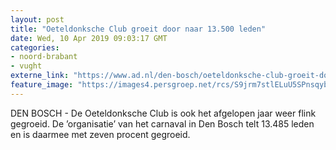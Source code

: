 ```yaml
---
layout: post
title: "Oeteldonksche Club groeit door naar 13.500 leden"
date: Wed, 10 Apr 2019 09:03:17 GMT
categories: 
- noord-brabant 
- vught 
externe_link: "https://www.ad.nl/den-bosch/oeteldonksche-club-groeit-door-naar-13-500-leden~a26f7f69/"
feature_image: "https://images4.persgroep.net/rcs/S9jrm7stlELuU5SPnsqybJu0Ihg/diocontent/142424319/_fitwidth/400/?appId=21791a8992982cd8da851550a453bd7f&quality=0.7"
---
```


DEN BOSCH - De Oeteldonksche Club is ook het afgelopen jaar weer flink gegroeid. De ’organisatie’ van het carnaval in Den Bosch telt 13.485 leden en is daarmee met zeven procent gegroeid.
